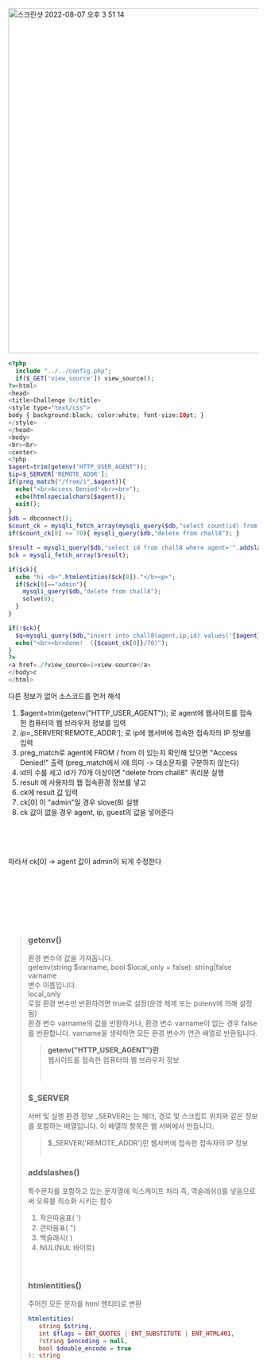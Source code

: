 <img width="695" alt="스크린샷 2022-08-07 오후 3 51 14" src="https://user-images.githubusercontent.com/38747893/183278939-bae5364d-6e0a-48cc-a3d0-dca200d587ca.png">


~~~php
<?php
  include "../../config.php";
  if($_GET['view_source']) view_source();
?><html>
<head>
<title>Challenge 8</title>
<style type="text/css">
body { background:black; color:white; font-size:10pt; }
</style>
</head>
<body>
<br><br>
<center>
<?php
$agent=trim(getenv("HTTP_USER_AGENT"));
$ip=$_SERVER['REMOTE_ADDR'];
if(preg_match("/from/i",$agent)){
  echo("<br>Access Denied!<br><br>");
  echo(htmlspecialchars($agent));
  exit();
}
$db = dbconnect();
$count_ck = mysqli_fetch_array(mysqli_query($db,"select count(id) from chall8"));
if($count_ck[0] >= 70){ mysqli_query($db,"delete from chall8"); }

$result = mysqli_query($db,"select id from chall8 where agent='".addslashes($_SERVER['HTTP_USER_AGENT'])."'");
$ck = mysqli_fetch_array($result);

if($ck){
  echo "hi <b>".htmlentities($ck[0])."</b><p>";
  if($ck[0]=="admin"){
    mysqli_query($db,"delete from chall8");
    solve(8);
  }
}

if(!$ck){
  $q=mysqli_query($db,"insert into chall8(agent,ip,id) values('{$agent}','{$ip}','guest')") or die("query error");
  echo("<br><br>done!  ({$count_ck[0]}/70)");
}
?>
<a href=./?view_source=1>view-source</a>
</body>c
</html>
~~~


다른 정보가 없어 소스코드를 먼저 해석
<br/>
1. $agent=trim(getenv("HTTP_USER_AGENT")); 로 agent에 웹사이트를 접속한 컴퓨터의 웹 브라우저 정보를 입력
2. $ip=$_SERVER['REMOTE_ADDR']; 로 ip에 웹서버에 접속한 접속자의 IP 정보를 입력
3. preg_match로 agent에 FROM / from 이 있는지 확인해 있으면 "Access Denied!" 출력 (preg_match에서 i에 의미 -> 대소문자를 구분하지 않는다)
4. id의 수를 세고 id가 70개 이상이면 "delete from chall8" 쿼리문 실행
5. result 에 사용자의 웹 접속환경 정보를 넣고
6. ck에 result 값 입력
7. ck[0] 이 "admin"일 경우 slove(8) 실행
8. ck 값이 없을 경우 agent, ip, guest의 값을 넣어준다

<br/><br/><br/>

따라서 ck[0] -> agent 값이 admin이 되게 수정한다








<br/><br/><br/><br/><br/><br/>
>### getenv()
>환경 변수의 값을 가져옵니다.<br/>
>getenv(string $varname, bool $local_only = false): string|false<br/>
>varname<br/>
>변수 이름입니다.<br/>
>local_only<br/>
>로컬 환경 변수만 반환하려면 true로 설정(운영 체제 또는 putenv에 의해 설정됨)<br/>
>환경 변수 varname의 값을 반환하거나, 환경 변수 varname이 없는 경우 false를 반환합니다. varname을 생략하면 모든 환경 변수가 연관 배열로 반환됩니다.<br/>
>>**getenv("HTTP_USER_AGENT")란**<br/>
>>웹사이트를 접속한 컴퓨터의 웹 브라우저 정보<br/>
<br/><br/>
>### $_SERVER
>서버 및 실행 환경 정보
>_SERVER는 는 헤더, 경로 및 스크립트 위치와 같은 정보를 포함하는 배열입니다. 이 배열의 항목은 웹 서버에서 만듭니다. 
>> $_SERVER['REMOTE_ADDR']란
>> 웹서버에 접속한 접속자의 IP 정보
<br/><br/>
>### addslashes()
>특수문자를 포함하고 있는 문자열에 익스케이프 처리 즉, 역슬레쉬(\)를 넣음으로써 오류를 최소화 시키는 함수<br/>
>1. 작은따옴표( ')<br/> 
>2. 큰따옴표( ")<br/>
>3. 백슬래시( \)<br/>
>4. NUL(NUL 바이트)<br/>
<br/><br/>
>### htmlentities()
>주어진 모든 문자를 html 엔티티로 변환
>~~~php
>htmlentities(
>    string $string,
>    int $flags = ENT_QUOTES | ENT_SUBSTITUTE | ENT_HTML401,
>    ?string $encoding = null,
>    bool $double_encode = true
>): string
>~~~
>
